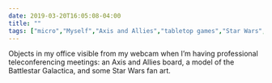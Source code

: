 ```yaml
---
date: 2019-03-20T16:05:08-04:00
title: ""
tags: ["micro","Myself","Axis and Allies","tabletop games","Star Wars","Battlestar Galactica"]
---
```

Objects in my office visible from my webcam when I’m having professional teleconferencing meetings: an Axis and Allies board, a model of the Battlestar Galactica, and some Star Wars fan art.
